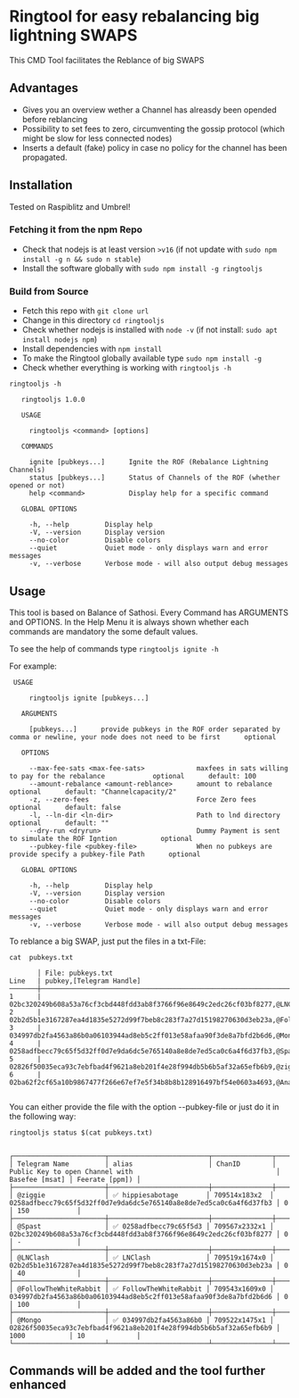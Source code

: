 # Ringtool for easy rebalancing big lightning SWAPS

This CMD Tool facilitates the Reblance of big SWAPS

## Advantages

* Gives you an overview wether a Channel has alreasdy been opended before reblancing
* Possibility to set fees to zero, circumventing the gossip protocol (which might be slow for less connected nodes)
* Inserts a default (fake) policy in case no policy for the channel has been propagated.



## Installation

Tested on Raspiblitz and Umbrel!

### Fetching it from the npm Repo

* Check that nodejs is at least version `>v16` (if not update with `sudo npm install -g n && sudo n stable`)
* Install the software globally with `sudo npm install -g ringtooljs`

### Build from Source

* Fetch this repo with `git clone url`
* Change in this directory `cd ringtooljs`
* Check whether nodejs is installed with `node -v` (if not install: `sudo apt install nodejs npm`)
* Install dependencies with `npm install`
* To make the Ringtool globally available type `sudo npm install -g`
* Check whether everything is working with  `ringtooljs -h`

```
ringtooljs -h

   ringtooljs 1.0.0 

   USAGE

     ringtooljs <command> [options]

   COMMANDS

     ignite [pubkeys...]      Ignite the ROF (Rebalance Lightning Channels)        
     status [pubkeys...]      Status of Channels of the ROF (whether opened or not)
     help <command>           Display help for a specific command                  

   GLOBAL OPTIONS

     -h, --help         Display help                                      
     -V, --version      Display version                                   
     --no-color         Disable colors                                    
     --quiet            Quiet mode - only displays warn and error messages
     -v, --verbose      Verbose mode - will also output debug messages    

```

## Usage

This tool is based on Balance of Sathosi. Every Command has ARGUMENTS and OPTIONS. In the Help Menu it is always shown whether each commands are mandatory the some default values.

To see the help of commands type `ringtooljs ignite -h`


For example:

```
 USAGE

     ringtooljs ignite [pubkeys...]

   ARGUMENTS

     [pubkeys...]      provide pubkeys in the ROF order separated by comma or newline, your node does not need to be first      optional      

   OPTIONS

     --max-fee-sats <max-fee-sats>             maxfees in sats willing to pay for the rebalance            optional      default: 100                
     --amount-rebalance <amount-reblance>      amount to rebalance                                         optional      default: "Channelcapacity/2"
     -z, --zero-fees                           Force Zero fees                                             optional      default: false              
     -l, --ln-dir <ln-dir>                     Path to lnd directory                                       optional      default: ""                 
     --dry-run <dryrun>                        Dummy Payment is sent to simulate the ROF Igntion           optional                                  
     --pubkey-file <pubkey-file>               When no pubkeys are provide specify a pubkey-file Path      optional                                  

   GLOBAL OPTIONS

     -h, --help         Display help                                      
     -V, --version      Display version                                   
     --no-color         Disable colors                                    
     --quiet            Quiet mode - only displays warn and error messages
     -v, --verbose      Verbose mode - will also output debug messages    

```

To reblance a big SWAP, just put the files in a txt-File:

```shell
cat  pubkeys.txt 

       │ File: pubkeys.txt 
Line   | pubkey,[Telegram Handle]
───────┼──────────────────────────────────────────────────────────────────────────────────────────────────────────────────────────────────────────────────────
1      | 02bc320249b608a53a76cf3cbd448fdd3ab8f3766f96e8649c2edc26cf03bf8277,@LNClash
2      | 02b2d5b1e3167287ea4d1835e5272d99f7beb8c283f7a27d15198270630d3eb23a,@FollowTheWhiteRabbit
3      | 034997db2fa4563a86b0a06103944ad8eb5c2ff013e58afaa90f3de8a7bfd2b6d6,@Mongo
4      | 0258adfbecc79c65f5d32ff0d7e9da6dc5e765140a8e8de7ed5ca0c6a4f6d37fb3,@Spast
5      | 02826f50035eca93c7ebfbad4f9621a8eb201f4e28f994db5b6b5af32a65efb6b9,@ziggie
6      | 02ba62f2cf65a10b9867477f266e67ef7e5f34b8b8b128916497bf54e0603a4693,@Anathos    


```

You can either provide the file with the option --pubkey-file or just do it in the following way:

```shell
ringtooljs status $(cat pubkeys.txt)


┌───────────────────────┬─────────────────────────┬───────────────┬────────────────────────────────────────────────────────────────────┬────────────────┬────────────────┐
│ Telegram Name         │ alias                   │ ChanID        │ Public Key to open Channel with                                    │ Basefee [msat] │ Feerate [ppm]) │
├───────────────────────┼─────────────────────────┼───────────────┼────────────────────────────────────────────────────────────────────┼────────────────┼────────────────┤
│ @ziggie               │ ✅ hippiesabotage       │ 709514x183x2  │ 0258adfbecc79c65f5d32ff0d7e9da6dc5e765140a8e8de7ed5ca0c6a4f6d37fb3 │ 0              │ 150            │
├───────────────────────┼─────────────────────────┼───────────────┼────────────────────────────────────────────────────────────────────┼────────────────┼────────────────┤
│ @Spast                │ ✅ 0258adfbecc79c65f5d3 │ 709567x2332x1 │ 02bc320249b608a53a76cf3cbd448fdd3ab8f3766f96e8649c2edc26cf03bf8277 │ 0              │ -              │
├───────────────────────┼─────────────────────────┼───────────────┼────────────────────────────────────────────────────────────────────┼────────────────┼────────────────┤
│ @LNClash              │ ✅ LNClash              │ 709519x1674x0 │ 02b2d5b1e3167287ea4d1835e5272d99f7beb8c283f7a27d15198270630d3eb23a │ 0              │ 40             │
├───────────────────────┼─────────────────────────┼───────────────┼────────────────────────────────────────────────────────────────────┼────────────────┼────────────────┤
│ @FollowTheWhiteRabbit │ ✅ FollowTheWhiteRabbit │ 709543x1609x0 │ 034997db2fa4563a86b0a06103944ad8eb5c2ff013e58afaa90f3de8a7bfd2b6d6 │ 0              │ 100            │
├───────────────────────┼─────────────────────────┼───────────────┼────────────────────────────────────────────────────────────────────┼────────────────┼────────────────┤
│ @Mongo                │ ✅ 034997db2fa4563a86b0 │ 709522x1475x1 │ 02826f50035eca93c7ebfbad4f9621a8eb201f4e28f994db5b6b5af32a65efb6b9 │ 1000           │ 10             │
└───────────────────────┴─────────────────────────┴───────────────┴────────────────────────────────────────────────────────────────────┴────────────────┴────────────────┘
```

## Commands will be added and the tool further enhanced
